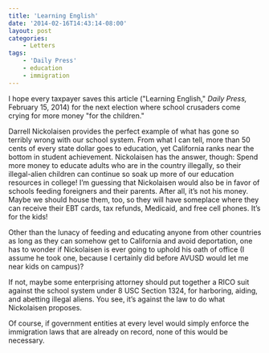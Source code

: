 ```yaml
---
title: 'Learning English'
date: '2014-02-16T14:43:14-08:00'
layout: post
categories:
    - Letters
tags:
    - 'Daily Press'
    - education
    - immigration
---
```


I hope every taxpayer saves this article ("Learning English," *Daily Press,* February 15, 2014) for the next election where school crusaders come crying for more money "for the children."  
  
Darrell Nickolaisen provides the perfect example of what has gone so terribly wrong with our school system. From what I can tell, more than 50 cents of every state dollar goes to education, yet California ranks near the bottom in student achievement. Nickolaisen has the answer, though: Spend more money to educate adults who are in the country illegally, so their illegal-alien children can continue so soak up more of our education resources in college! I’m guessing that Nickolaisen would also be in favor of schools feeding foreigners and their parents. After all, it’s not his money. Maybe we should house them, too, so they will have someplace where they can receive their EBT cards, tax refunds, Medicaid, and free cell phones. It’s for the kids!

Other than the lunacy of feeding and educating anyone from other countries as long as they can somehow get to California and avoid deportation, one has to wonder if Nickolaisen is ever going to uphold his oath of office (I assume he took one, because I certainly did before AVUSD would let me near kids on campus)?

If not, maybe some enterprising attorney should put together a RICO suit against the school system under 8 USC Section 1324, for harboring, aiding, and abetting illegal aliens. You see, it’s against the law to do what Nickolaisen proposes.

Of course, if government entities at every level would simply enforce the immigration laws that are already on record, none of this would be necessary.